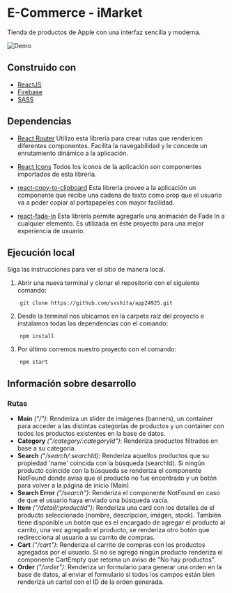 # E-Commerce - iMarket

Tienda de productos de Apple con una interfaz sencilla y moderna.

![Demo](https://media.giphy.com/media/BUQid1924r8lrZEwTF/giphy.gif)

## Construido con
* [ReactJS](https://reactjs.org/)
* [Firebase](https://firebase.google.com)
* [SASS](https://sass-lang.com/)

## Dependencias

* [React Router](https://reactrouter.com/docs/en/v6)
Utilizo esta librería para crear rutas que rendericen diferentes componentes. Facilita la navegabilidad y le concede un enrutamiento dinámico a la aplicación.

* [React Icons](https://react-icons.github.io/react-icons/)
Todos los íconos de la aplicación son componentes importados de esta librería.

* [react-copy-to-clipboard](https://www.npmjs.com/package/react-copy-to-clipboard)
Esta librería provee a la aplicación un componente que recibe una cadena de texto como prop que el usuario va a poder copiar al portapapeles con mayor facilidad.

* [react-fade-in](https://www.npmjs.com/package/react-fade-in)
Esta librería permite agregarle una animación de Fade In a cualquier elemento. Es utilizada en éste proyecto para una mejor experiencia de usuario.

## Ejecución local
Siga las instrucciones para ver el sitio de manera local.

1. Abrir una nueva terminal y clonar el repositorio con el siguiente comando:
```
    git clone https://github.com/sxshita/app24925.git
```

2. Desde la terminal nos ubicamos en la carpeta raíz del proyecto e instalamos todas las dependencias con el comando:
```
    npm install
```

3. Por último corremos nuestro proyecto con el comando:
```
    npm start
```

## Información sobre desarrollo
### Rutas
* **Main** *("/")*: Renderiza un slider de imágenes (banners), un container para acceder a las distintas categorías de productos y un container con todos los productos existentes en la base de datos.
* **Category** *("/category/:categoryId")*: Renderiza productos filtrados en base a su categoría.
* **Search** *("/search/:searchId)*: Renderiza aquellos productos que su propiedad 'name' coincida con la búsqueda (searchId). Si ningún producto coincide con la búsqueda se renderiza el componente NotFound donde avisa que el producto no fue encontrado y un botón para volver a la página de inicio (Main).
* **Search Error** *("/search")*: Renderiza el componente NotFound en caso de que el usuario haya enviado una búsqueda vacía.
* **Item** *("/detail/:productId")*: Renderiza una card con los detalles de el producto seleccionado (nombre, descripción, imágen, stock). También tiene disponible un botón que es el encargado de agregar el producto al carrito, una vez agregado el producto, se renderiza otro botón que redirecciona al usuario a su carrito de compras.
* **Cart** *("/cart")*: Renderiza el carrito de compras con los productos agregados por el usuario. Si no se agregó ningún producto renderiza el componente CartEmpty que retorna un aviso de "No hay productos".
* **Order** *("/order")*: Renderiza un formulario para generar una orden en la base de datos, al enviar el formulario si todos los campos están bien renderiza un cartel con el ID de la orden generada. 

